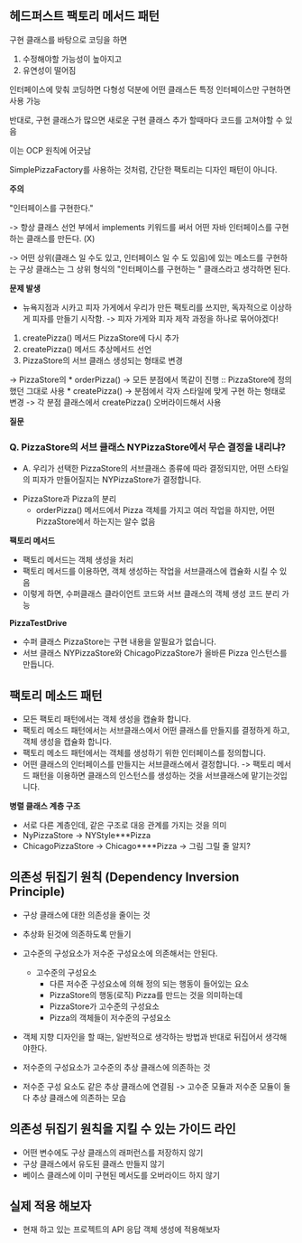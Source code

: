 ## 헤드퍼스트 팩토리 메서드 패턴


구현 클래스를 바탕으로 코딩을 하면
1. 수정해야할 가능성이 높아지고
2. 유연성이 떨어짐

인터페이스에 맞춰 코딩하면
다형성 덕분에 어떤 클래스든 특정 인터페이스만 구현하면 사용 가능

반대로, 구현 클래스가 많으면 새로운 구현 클래스 추가 할때마다 코드를 고쳐야할 수 있음

이는 OCP 원칙에 어긋남


SimplePizzaFactory를 사용하는 것처럼, 간단한 팩토리는 디자인 패턴이 아니다.

**주의**

"인터페이스를 구현한다."

-> 항상 클래스 선언 부에서 implements 키워드를 써서 어떤 자바 인터페이스를 구현하는 클래스를 만든다. (X)

-> 어떤 상위(클래스 일 수도 있고, 인터페이스 일 수 도 있음)에 있는 메소드를 구현하는 구상 클래스는
    그 상위 형식의 "인터페이스를 구현하는 " 클래스라고 생각하면 된다.


**문제 발생**

* 뉴욕지점과 시카고 피자 가게에서 우리가 만든 팩토리를 쓰지만, 독자적으로 이상하게 피자를 만들기 시작함.
-> 피자 가게와 피자 제작 과정을 하나로 묶어야겠다!

1. createPizza() 메서드 PizzaStore에 다시 추가
2. createPizza() 메서드 추상메서드 선언
3. PizzaStore의 서브 클래스 생성되는 형태로 변경


-> PizzaStore의
    * orderPizza() -> 모든 분점에서 똑같이 진행 :: PizzaStore에 정의했던 그대로 사용
    * createPizza() -> 분점에서 각자 스타일에 맞게 구현 하는 형태로 변경 -> 각 분점 클래스에서 createPizza() 오버라이드해서 사용



**질문**

### Q. PizzaStore의 서브 클래스 NYPizzaStore에서 무슨 결정을 내리냐?
* A. 우리가 선택한 PizzaStore의 서브클래스 종류에 따라 결정되지만, 어떤 스타일의 피자가 만들어질지는 NYPizzaStore가 결정합니다.

- PizzaStore과 Pizza의 분리
  - orderPizza() 메서드에서 Pizza 객체를 가지고 여러 작업을 하지만, 어떤 PizzaStore에서 하는지는 알수 없음


**팩토리 메서드**
* 팩토리 메서드는 객체 생성을 처리
* 팩토리 메서드를 이용하면, 객체 생성하는 작업을 서브클래스에 캡슐화 시킬 수 있음
* 이렇게 하면, 수퍼클래스 클라이언트 코드와 서브 클래스의 객체 생성 코드 분리 가능


**PizzaTestDrive**

* 수퍼 클래스 PizzaStore는 구현 내용을 알필요가 없습니다.
* 서브 클래스 NYPizzaStore와 ChicagoPizzaStore가 올바른 Pizza 인스턴스를 만듭니다.


## 팩토리 메소드 패턴
* 모든 팩토리 패턴에서는 객체 생성을 캡슐화 합니다.
* 팩토리 메소드 패턴에서는 서브클래스에서 어떤 클래스를 만들지를 결정하게 하고, 객체 생성을 캡슐화 합니다.
* 팩토리 메소드 패턴에서는 객체를 생성하기 위한 인터페이스를 정의합니다.
* 어떤 클래스의 인터페이스를 만들지는 서브클래스에서 결정합니다.
-> 팩토리 메서드 패턴을 이용하면 클래스의 인스턴스를 생성하는 것을 서브클래스에 맡기는것입니다.

**병렬 클래스 계층 구조**
* 서로 다른 계층인데, 같은 구조로 대응 관계를 가지는 것을 의미
* NyPizzaStore -> NYStyle***Pizza
* ChicagoPizzaStore -> Chicago****Pizza
->  그림 그릴 줄 알지?


## 의존성 뒤집기 원칙 (Dependency Inversion Principle)
* 구상 클래스에 대한 의존성을 줄이는 것
* 추상화 된것에 의존하도록 만들기
* 고수준의 구성요소가 저수준 구성요소에 의존해서는 안된다.
  * 고수준의 구성요소
    * 다른 저수준 구성요소에 의해 정의 되는 행동이 들어있는 요소
    * PizzaStore의 행동(로직) Pizza를 만드는 것을 의미하는데
    * PizzaStore가 고수준의 구성요소
    * Pizza의 객체들이 저수준의 구성요소

    
* 객체 지향 디자인을 할 때는, 일반적으로 생각하는 방법과 반대로 뒤집어서 생각해야한다.
* 저수준의 구성요소가 고수준의 추상 클래스에 의존하는 것
* 저수준 구성 요소도 같은 추상 클래스에 연결됨
-> 고수준 모듈과 저수준 모듈이 둘다 추상 클래스에 의존하는 모습


## 의존성 뒤집기 원칙을 지킬 수 있는 가이드 라인
* 어떤 변수에도 구상 클래스의 래퍼런스를 저장하지 않기
* 구상 클래스에서 유도된 클래스 만들지 않기
* 베이스 클래스에 이미 구현된 메서도를 오버라이드 하지 않기


## 실제 적용 해보자
* 현재 하고 있는 프로젝트의 API 응답 객체 생성에 적용해보자
